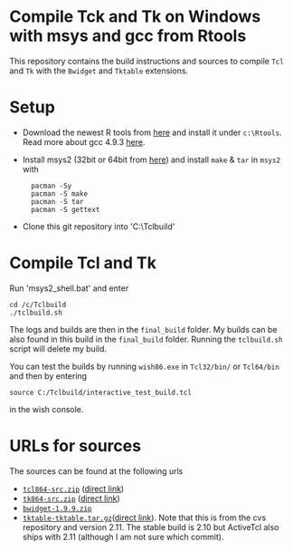 
# Compile Tck and Tk on Windows with msys and gcc from Rtools

This repository contains the build instructions and sources to compile
`Tcl` and `Tk` with the `Bwidget` and `Tktable` extensions.

# Setup

* Download the newest R tools from
[here](https://cran.r-project.org/bin/windows/Rtools/) and install it
under `c:\Rtools`. Read more about gcc 4.9.3
[here](https://github.com/rwinlib/r-base#readme).
* Install msys2 (32bit or 64bit from [here](https://msys2.github.io/))
  and install `make` & `tar` in `msys2` with

        pacman -Sy
        pacman -S make
        pacman -S tar
        pacman -S gettext

* Clone this git repository into 'C:\Tclbuild'


# Compile Tcl and Tk




Run 'msys2_shell.bat' and enter

~~~
cd /c/Tclbuild
./tclbuild.sh
~~~

The logs and builds are then in the `final_build` folder. My builds
can be also found in this build in the `final_build` folder. Running
the `tclbuild.sh` script will delete my build.


You can test the builds by running `wish86.exe` in `Tcl32/bin/` or
`Tcl64/bin` and then by entering

~~~
source C:/Tclbuild/interactive_test_build.tcl
~~~

in the wish console.

# URLs for sources

The sources can be found at the following urls

* [`tcl864-src.zip`](https://www.tcl.tk/software/tcltk/download.html) ([direct link](http://prdownloads.sourceforge.net/tcl/tcl864-src.zip))
* [`tk864-src.zip`](https://www.tcl.tk/software/tcltk/download.html) ([direct link](http://prdownloads.sourceforge.net/tcl/tk864-src.zip))
* [`bwidget-1.9.9.zip`](http://sourceforge.net/projects/tcllib/files/BWidget/)
* [`tktable-tktable.tar.gz`](http://tktable.cvs.sourceforge.net/viewvc/tktable/tktable/)([direct link](http://tktable.cvs.sourceforge.net/viewvc/tktable/tktable/?view=tar)). Note that
this is from the cvs repository and version 2.11. The stable build
is 2.10 but ActiveTcl also ships with 2.11 (although I am not sure
which commit).
